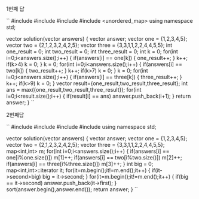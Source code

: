 1번째 답

``
#include <string>
#include <vector>
#include <algorithm>
#include <unordered_map>
using namespace std;

vector<int> solution(vector<int> answers) {
    vector<int> answer;
    vector<int> one = {1,2,3,4,5};
    vector<int> two = {2,1,2,3,2,4,2,5};
    vector<int> three = {3,3,1,1,2,2,4,4,5,5};
    int one_result = 0;
    int two_result = 0;
    int three_result = 0;
    int k = 0;
    for(int i=0;i<answers.size();i++)
    {
        if(answers[i] == one[k])
        {
            one_result++;
        }
        k++;
        if(k>4) k = 0;
    }
    k = 0;
    for(int i=0;i<answers.size();i++)
    {
        if(answers[i] == two[k])
        {
            two_result++;
        }
        k++;
        if(k>7) k = 0;
    }
    k = 0;
    for(int i=0;i<answers.size();i++)
    {
        if(answers[i] == three[k])
        {
            three_result++;
        }
        k++;
        if(k>9) k = 0;
    }
    vector<int> result={one_result,two_result,three_result};
    int ans = max({one_result,two_result,three_result});
    for(int i=0;i<result.size();i++)
    {
        if(result[i] == ans) answer.push_back(i+1);
    }
    return answer;
}
``

2번째답

``
#include <string>
#include <vector>
#include <algorithm>
#include <map>
using namespace std;

vector<int> solution(vector<int> answers) {
    vector<int> answer;
    vector<int> one = {1,2,3,4,5};
    vector<int> two = {2,1,2,3,2,4,2,5};
    vector<int> three = {3,3,1,1,2,2,4,4,5,5};
    map<int,int> m;
    for(int i=0;i<answers.size();i++)
    {
        if(answers[i] == one[i%one.size()]) m[1]++;
        if(answers[i] == two[i%two.size()]) m[2]++;
        if(answers[i] == three[i%three.size()]) m[3]++;
    }
    int big = 0;
    map<int,int>::iterator it; 
    for(it=m.begin();it!=m.end();it++)
    {
        if(it->second>big) big = it->second;
    }
    for(it=m.begin();it!=m.end();it++)
    {
        if(big == it->second) answer.push_back(it->first);
    }
    sort(answer.begin(),answer.end());
    return answer;
}
``